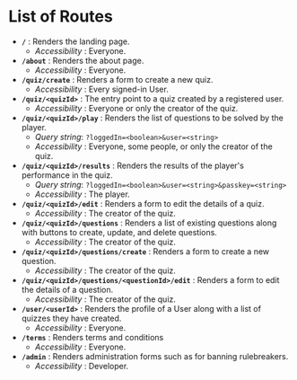 # List of Routes

- **`/`** : Renders the landing page.
  - *Accessibility* : Everyone.
- **`/about`** : Renders the about page.
  - *Accessibility* : Everyone.
- **`/quiz/create`** : Renders a form to create a new quiz.
  - *Accessibility* : Every signed-in User.
- **`/quiz/<quizId>`** : The entry point to a quiz created by a registered user.
  - *Accessibility* : Everyone or only the creator of the quiz.
- **`/quiz/<quizId>/play`** : Renders the list of questions to be solved by the player.
  - *Query string*: `?loggedIn=<boolean>&user=<string>`
  - *Accessibility* : Everyone, some people, or only the creator of the quiz.
- **`/quiz/<quizId>/results`** : Renders the results of the player's performance in the quiz.
  - *Query string*: `?loggedIn=<boolean>&user=<string>&passkey=<string>`
  - *Accessibility* : The player.
- **`/quiz/<quizId>/edit`** : Renders a form to edit the details of a quiz.
  - *Accessibility* : The creator of the quiz.
- **`/quiz/<quizId>/questions`** : Renders a list of existing questions along with buttons to create, update, and delete questions.
  - *Accessibility* : The creator of the quiz.
- **`/quiz/<quizId>/questions/create`** : Renders a form to create a new question.
  - *Accessibility* : The creator of the quiz.
- **`/quiz/<quizId>/questions/<questionId>/edit`** : Renders a form to edit the details of a question.
  - *Accessibility* : The creator of the quiz.
- **`/user/<userId>`** : Renders the profile of a User along with a list of quizzes they have created.
  - *Accessibility* : Everyone.
- **`/terms`** : Renders terms and conditions
  - *Accessibility* : Everyone.
- **`/admin`** : Renders administration forms such as for banning rulebreakers.
  - *Accessibility* : Developer.

